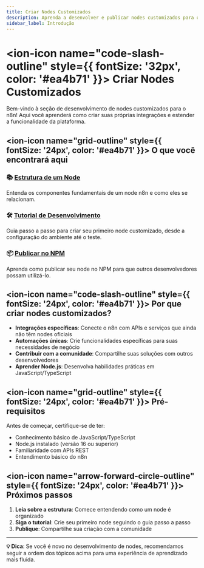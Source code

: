 ```yaml
---
title: Criar Nodes Customizados
description: Aprenda a desenvolver e publicar nodes customizados para o n8n
sidebar_label: Introdução
---
```


# <ion-icon name="code-slash-outline" style={{ fontSize: '32px', color: '#ea4b71' }}></ion-icon> Criar Nodes Customizados

Bem-vindo à seção de desenvolvimento de nodes customizados para o n8n! Aqui você aprenderá como criar suas próprias integrações e estender a funcionalidade da plataforma.

## <ion-icon name="grid-outline" style={{ fontSize: '24px', color: '#ea4b71' }}></ion-icon> O que você encontrará aqui

### 📚 [Estrutura de um Node](./estrutura-node)

Entenda os componentes fundamentais de um node n8n e como eles se relacionam.

### 🛠️ [Tutorial de Desenvolvimento](./tutorial-desenvolvimento)

Guia passo a passo para criar seu primeiro node customizado, desde a configuração do ambiente até o teste.

### 📦 [Publicar no NPM](./publicar-npm)

Aprenda como publicar seu node no NPM para que outros desenvolvedores possam utilizá-lo.

## <ion-icon name="code-slash-outline" style={{ fontSize: '24px', color: '#ea4b71' }}></ion-icon> Por que criar nodes customizados?

- **Integrações específicas**: Conecte o n8n com APIs e serviços que ainda não têm nodes oficiais
- **Automações únicas**: Crie funcionalidades específicas para suas necessidades de negócio
- **Contribuir com a comunidade**: Compartilhe suas soluções com outros desenvolvedores
- **Aprender Node.js**: Desenvolva habilidades práticas em JavaScript/TypeScript

## <ion-icon name="grid-outline" style={{ fontSize: '24px', color: '#ea4b71' }}></ion-icon> Pré-requisitos

Antes de começar, certifique-se de ter:

- Conhecimento básico de JavaScript/TypeScript
- Node.js instalado (versão 16 ou superior)
- Familiaridade com APIs REST
- Entendimento básico do n8n

## <ion-icon name="arrow-forward-circle-outline" style={{ fontSize: '24px', color: '#ea4b71' }}></ion-icon> Próximos passos

1. **Leia sobre a estrutura**: Comece entendendo como um node é organizado
2. **Siga o tutorial**: Crie seu primeiro node seguindo o guia passo a passo
3. **Publique**: Compartilhe sua criação com a comunidade

---

**💡 Dica**: Se você é novo no desenvolvimento de nodes, recomendamos seguir a ordem dos tópicos acima para uma experiência de aprendizado mais fluida.
